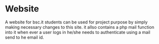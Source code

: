 # Website
 A website for bsc.it students can be used for project purpose by simply making necessary changes to this site.
 it allso contains a php mail function into it when ever a user logs in he/she needs to authenticate using a mail send to he email id.
 
